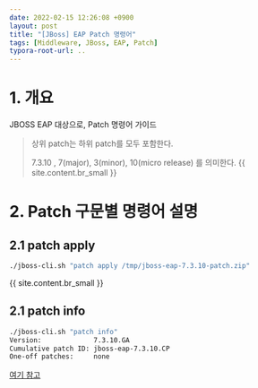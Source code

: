 ```yaml
---
date: 2022-02-15 12:26:08 +0900
layout: post
title: "[JBoss] EAP Patch 명령어"
tags: [Middleware, JBoss, EAP, Patch]
typora-root-url: ..
---
```



# 1. 개요

JBOSS EAP 대상으로, Patch 명령어 가이드

> 상위 patch는 하위 patch를 모두 포함한다.
>
> 7.3.10 , 7(major), 3(minor), 10(micro release) 를 의미한다.
{{ site.content.br_small }}
# 2. Patch 구문별 명령어 설명

## 2.1 patch apply

```bash
./jboss-cli.sh "patch apply /tmp/jboss-eap-7.3.10-patch.zip"
```
{{ site.content.br_small }}
## 2.1 patch info

```bash
./jboss-cli.sh "patch info"
Version:             7.3.10.GA
Cumulative patch ID: jboss-eap-7.3.10.CP
One-off patches:     none
```

[여기 참고](https://access.redhat.com/solutions/64981)
